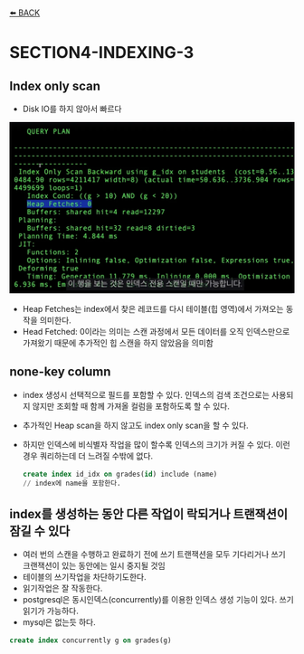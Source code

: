 [⬅️ BACK ](../README.md)

# SECTION4-INDEXING-3

## Index only scan

- Disk IO를 하지 않아서 빠르다

![image](./imgs/select4-index-3-1.png)

- Heap Fetches는 index에서 찾은 레코드를 다시 테이블(힙 영역)에서 가져오는 동작을 의미한다.
- Head Fetched: 0이라는 의미는 스캔 과정에서 모든 데이터를 오직 인덱스만으로 가져왔기 때문에 추가적인 힙 스캔을 하지 않았음을 의미함

## none-key column

- index 생성시 선택적으로 필드를 포함할 수 있다. 인덱스의 검색 조건으로는 사용되지 않지만 조회할 때 함께 가져올 컬럼을 포함하도록 할 수 있다.
- 추가적인 Heap scan을 하지 않고도 index only scan을 할 수 있다.
- 하지만 인덱스에 비식별자 작업을 많이 할수록 인덱스의 크기가 커질 수 있다. 이런 경우 쿼리하는데 더 느려질 수밖에 없다.

  ```sql
  create index id_idx on grades(id) include (name)
  // index에 name을 포함한다.
  ```

## index를 생성하는 동안 다른 작업이 락되거나 트랜잭션이 잠길 수 있다

- 여러 번의 스캔을 수행하고 완료하기 전에 쓰기 트랜잭션을 모두 기다리거나 쓰기 크랜잭션이 있는 동안에는 일시 중지될 것임
- 테이블의 쓰기작업을 차단하기도한다.
- 읽기작업은 잘 작동한다.
- postgresql은 동시인덱스(concurrently)를 이용한 인덱스 생성 기능이 있다. 쓰기 읽기가 가능하다.
- mysql은 없는듯 하다.

```sql
create index concurrently g on grades(g)
```
